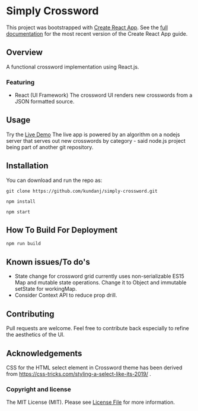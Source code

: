 
# Simply Crossword

This project was bootstrapped with [Create React App](https://github.com/facebookincubator/create-react-app).
See the [full documentation](https://github.com/facebookincubator/create-react-app/blob/master/packages/react-scripts/template/README.md) 
for the most recent version of the Create React App guide. 

## Overview
A functional crossword implementation using React.js.

### Featuring

- React (UI Framework)
The crossword UI renders new crosswords from a JSON formatted source.

## Usage
Try the [Live Demo](https://kundanj.github.io/simply-crossword/)
The live app is powered by an algorithm on a nodejs server that serves out new crosswords by category - said node.js project being
part of another git repository.

## Installation

You can download and run the repo as:

`git clone https://github.com/kundanj/simply-crossword.git`

`npm install`

`npm start`

## How To Build For Deployment

`npm run build`

## Known issues/To do's

- State change for crossword grid currently uses non-serializable ES15 Map and mutable state operations. Change it to Object and immutable setState for workingMap.
- Consider Context API to reduce prop drill.

## Contributing

Pull requests are welcome. Feel free to contribute back especially to refine the aesthetics of the UI.

## Acknowledgements
CSS for the HTML select element in Crossword theme has been derived from
https://css-tricks.com/styling-a-select-like-its-2019/
.

### Copyright and license

The MIT License (MIT). Please see [License File](./LICENSE)  for more information.
